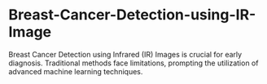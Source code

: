 # Breast-Cancer-Detection-using-IR-Image
Breast Cancer Detection using Infrared (IR) Images is crucial for early diagnosis. Traditional methods face limitations, prompting the utilization of advanced machine learning techniques. 
